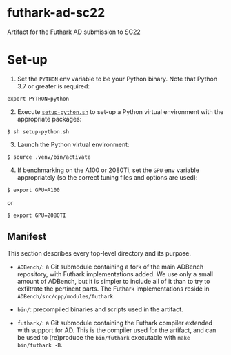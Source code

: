 # futhark-ad-sc22
Artifact for the Futhark AD submission to SC22

# Set-up
1. Set the `PYTHON` env variable to be your Python binary. Note that Python 3.7 or greater is required:
```
export PYTHON=python
```
2. Execute [`setup-python.sh`](setup-python.sh) to set-up a Python virtual environment with the appropriate packages:
```
$ sh setup-python.sh
```
3. Launch the Python virtual environment:
```
$ source .venv/bin/activate
```
4. If benchmarking on the A100 or 2080Ti, set the `GPU` env variable appropriately (so the correct
tuning files and options are used):
```
$ export GPU=A100
```
or
```
$ export GPU=2080TI
```

## Manifest

This section describes every top-level directory and its purpose.

* `ADBench/`: a Git submodule containing a fork of the main ADBench
  repository, with Futhark implementations added.  We use only a small
  amount of ADBench, but it is simpler to include all of it than to
  try to exfiltrate the pertinent parts.  The Futhark implementations
  reside in `ADBench/src/cpp/modules/futhark`.

* `bin/`: precompiled binaries and scripts used in the artifact.

* `futhark/`: a Git submodule containing the Futhark compiler extended
  with support for AD.  This is the compiler used for the artifact,
  and can be used to (re)produce the `bin/futhark` executable with `make bin/futhark -B`.
